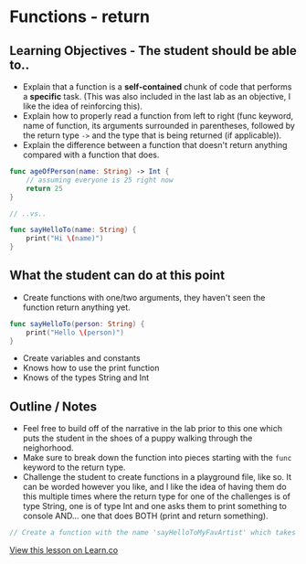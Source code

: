 # Functions - return



## Learning Objectives - The student should be able to..

* Explain that a function is a **self-contained** chunk of code that performs a **specific** task. (This was also included in the last lab as an objective, I like the idea of reinforcing this).
* Explain how to properly read a function from left to right (func keyword, name of function, its arguments surrounded in parentheses, followed by the return type `->` and the type that is being returned (if applicable)).
* Explain the difference between a function that doesn't return anything compared with a function that does.

```swift
func ageOfPerson(name: String) -> Int {
    // assuming everyone is 25 right now
    return 25
}

// ..vs..

func sayHelloTo(name: String) {
    print("Hi \(name)")
}
```



## What the student can do at this point 

* Create functions with one/two arguments, they haven't seen the function return anything yet.

```swift
func sayHelloTo(person: String) {
    print("Hello \(person)")
}
```
* Create variables and constants
* Knows how to use the print function
* Knows of the types String and Int



## Outline / Notes

*  Feel free to build off of the narrative in the lab prior to this one  which puts the student in the shoes of a puppy walking through the neighorhood.
* Make sure to break down the function into pieces starting with the `func` keyword to the return type.
* Challenge the student to create functions in a playground file, like so. It can be worded however you like, and I like the idea of having them do this multiple times where the return type for one of the challenges is of type String, one is of type Int and one asks them to print something to console AND... one that does BOTH (print and return something).

```swift
// Create a function with the name 'sayHelloToMyFavArtist' which takes one argument of type String (which will represent the name of your favorite artist) which prints a greeting of your choice.
```

<a href='https://learn.co/lessons/FunctionReturn' data-visibility='hidden'>View this lesson on Learn.co</a>
